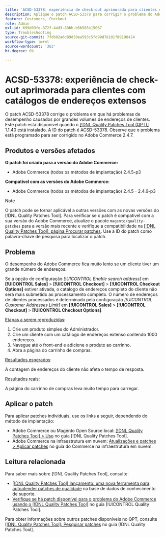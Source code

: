 ```yaml
---
title: 'ACSD-53378: experiência de check-out aprimorada para clientes com catálogos de endereços extensos'
description: Aplique o patch ACSD-53378 para corrigir o problema do Adobe Commerce em que há problemas de desempenho causados por grandes volumes de endereços de clientes.
feature: Customers, Checkout
role: Admin
exl-id: 699d09fe-872f-44d3-88bb-b5b585e15067
type: Troubleshooting
source-git-commit: 7fdb02a6d89d50ea593c5fd99d78101f89198424
workflow-type: tm+mt
source-wordcount: '383'
ht-degree: 0%

---
```


# ACSD-53378: experiência de check-out aprimorada para clientes com catálogos de endereços extensos

O patch ACSD-53378 corrige o problema em que há problemas de desempenho causados por grandes volumes de endereços de clientes. Este patch está disponível quando o [[!DNL Quality Patches Tool (QPT)]](https://experienceleague.adobe.com/pt-br/docs/commerce-operations/tools/quality-patches-tool/quality-patches-tool-to-self-serve-quality-patches) 1.1.40 está instalado. A ID do patch é ACSD-53378. Observe que o problema está programado para ser corrigido no Adobe Commerce 2.4.7.

## Produtos e versões afetados

**O patch foi criado para a versão do Adobe Commerce:**

* Adobe Commerce (todos os métodos de implantação) 2.4.5-p3

**Compatível com as versões do Adobe Commerce:**

* Adobe Commerce (todos os métodos de implantação) 2.4.5 - 2.4.6-p3

>[!NOTE]
>
>O patch pode se tornar aplicável a outras versões com as novas versões do [!DNL Quality Patches Tool]. Para verificar se o patch é compatível com a sua versão do Adobe Commerce, atualize o pacote `magento/quality-patches` para a versão mais recente e verifique a compatibilidade na [[!DNL Quality Patches Tool]: página Procurar patches](https://experienceleague.adobe.com/tools/commerce-quality-patches/index.html?lang=pt-BR). Use a ID do patch como palavra-chave de pesquisa para localizar o patch.

## Problema

O desempenho do Adobe Commerce fica muito lento se um cliente tiver um grande número de endereços.

Se a opção de configuração *[!UICONTROL Enable search address]* em **[!UICONTROL Sales]** > **[!UICONTROL Checkout]** > **[!UICONTROL Checkout Options]** estiver ativada, o catálogo de endereços completo do cliente não será mais submetido ao processamento completo. O número de endereços de clientes processados é determinado pela configuração *[!UICONTROL Customer Addresses Limit]* em **[!UICONTROL Sales]** > **[!UICONTROL Checkout]** > **[!UICONTROL Checkout Options]**.

<u>Etapas a serem reproduzidas</u>:

1. Crie um produto simples do Administrador.
1. Crie um cliente com um catálogo de endereços extenso contendo 1000 endereços.
1. Navegue até o front-end e adicione o produto ao carrinho.
1. Abra a página do carrinho de compras.

<u>Resultados esperados</u>:

A contagem de endereços do cliente não afeta o tempo de resposta.

<u>Resultados reais</u>:

A página do carrinho de compras leva muito tempo para carregar.

## Aplicar o patch

Para aplicar patches individuais, use os links a seguir, dependendo do método de implantação:

* Adobe Commerce ou Magento Open Source local: [[!DNL Quality Patches Tool] > Uso](/help/tools/quality-patches-tool/usage.md) no guia [!DNL Quality Patches Tool].
* Adobe Commerce na infraestrutura em nuvem: [Atualizações e patches > Aplicar patches](https://experienceleague.adobe.com/docs/commerce-cloud-service/user-guide/develop/upgrade/apply-patches.html?lang=pt-BR) no guia do Commerce na infraestrutura em nuvem.

## Leitura relacionada

Para saber mais sobre [!DNL Quality Patches Tool], consulte:

* [[!DNL Quality Patches Tool] lançamento: uma nova ferramenta para autoatender patches de qualidade](https://experienceleague.adobe.com/pt-br/docs/commerce-operations/tools/quality-patches-tool/quality-patches-tool-to-self-serve-quality-patches) na base de dados de conhecimento de suporte.
* [Verifique se há patch disponível para o problema do Adobe Commerce usando o  [!DNL Quality Patches Tool]](/help/tools/quality-patches-tool/patches-available-in-qpt/check-patch-for-magento-issue-with-magento-quality-patches.md) no guia [!UICONTROL Quality Patches Tool].


Para obter informações sobre outros patches disponíveis no QPT, consulte [[!DNL Quality Patches Tool]: Pesquisar patches](https://experienceleague.adobe.com/tools/commerce-quality-patches/index.html?lang=pt-BR) no guia [!DNL Quality Patches Tool].
